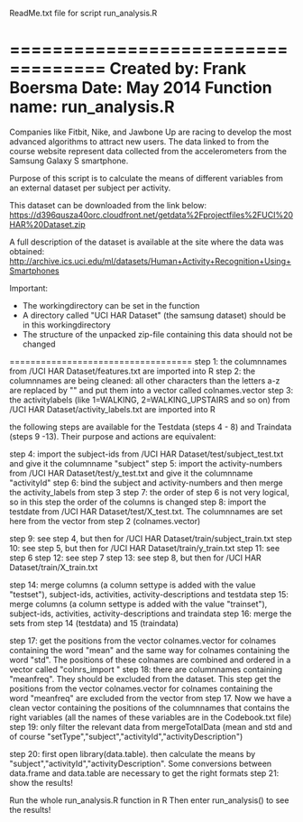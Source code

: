 ReadMe.txt file for script run_analysis.R

===================================
Created by: Frank Boersma
Date: May 2014
Function name: run_analysis.R 
===================================
Companies like Fitbit, Nike, and Jawbone Up are racing to develop the most advanced algorithms to attract new users. The data linked to from the course website represent data collected from the accelerometers from the Samsung Galaxy S smartphone.

Purpose of this script is to calculate the means of different variables from an external dataset per subject per activity.

This dataset can be downloaded from the link below:
https://d396qusza40orc.cloudfront.net/getdata%2Fprojectfiles%2FUCI%20HAR%20Dataset.zip

A full description of the dataset is available at the site where the data was obtained: 
http://archive.ics.uci.edu/ml/datasets/Human+Activity+Recognition+Using+Smartphones 

Important:
* The workingdirectory can be set in the function
* A directory called "UCI HAR Dataset" (the samsung dataset) should be in this workingdirectory
* The structure of the unpacked zip-file containing this data should not be changed  

===================================
step 1: the columnnames from /UCI HAR Dataset/features.txt are imported into R
step 2: the columnnames are being cleaned: all other characters than the letters a-z are replaced by "" and put them into a vector called colnames.vector
step 3: the activitylabels (like 1=WALKING, 2=WALKING_UPSTAIRS and so on) from /UCI HAR Dataset/activity_labels.txt 
are imported into R

the following steps are available for the Testdata (steps 4 - 8) and Traindata (steps 9 -13). 
Their purpose and actions are equivalent:

step 4: import the subject-ids from /UCI HAR Dataset/test/subject_test.txt and give it the columnname "subject"
step 5: import the activity-numbers from /UCI HAR Dataset/test/y_test.txt and give it the columnname "activityId"
step 6: bind the subject and activity-numbers and then merge the activity_labels from step 3
step 7: the order of step 6 is not very logical, so in this step the order of the columns is changed
step 8: import the testdate from /UCI HAR Dataset/test/X_test.txt. The columnnames are set here from the vector 
from step 2 (colnames.vector)

step 9: see step 4, but then for /UCI HAR Dataset/train/subject_train.txt
step 10: see step 5, but then for /UCI HAR Dataset/train/y_train.txt
step 11: see step 6
step 12: see step 7
step 13: see step 8, but then for /UCI HAR Dataset/train/X_train.txt 

step 14: merge columns (a column settype is added with the value "testset"), subject-ids, activities, activity-descriptions and testdata
step 15: merge columns (a column settype is added with the value "trainset"), subject-ids, activities, activity-descriptions and traindata
step 16: merge the sets from step 14 (testdata) and 15 (traindata)

step 17: get the positions from the vector colnames.vector for colnames containing the word "mean" and the same way for colnames containing the word "std". The positions of these colnames are combined and ordered in a vector called "colnrs_import "
step 18: there are columnnames containing "meanfreq". They should be excluded from the dataset. 
This step get the positions from the vector colnames.vector for colnames containing the word "meanfreq" are excluded from the vector from step 17. Now we have a clean vector containing the positions of the columnnames that contains the right variables (all the names of these variables are in the Codebook.txt file)
step 19: only filter the relevant data from mergeTotalData (mean and std and of course "setType","subject","activityId","activityDescription")

step 20: first open library(data.table). then calculate the means by "subject","activityId","activityDescription". 
Some conversions between data.frame and data.table are necessary to get the right formats
step 21: show the results!

Run the whole run_analysis.R function in R
Then enter run_analysis() to see the results!
